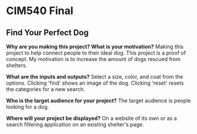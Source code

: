 # CIM540 Final

## Find Your Perfect Dog

<b>Why are you making this project? What is your motivation?</b>
Making this project to help connect people to their ideal dog. This project is a proof of concept. My motivation is to increase the amount of dogs rescued from shelters.

<b>What are the inputs and outputs?</b>
Select a size, color, and coat from the options. Clicking 'find' shows an image of the dog. Clicking 'reset' resets the categories for a new search.

<b>Who is the target audience for your project?</b>
The target audience is people looking for a dog.

<b>Where will your project be displayed?</b>
On a website of its own or as a search filtering application on an existing shelter's page. 

